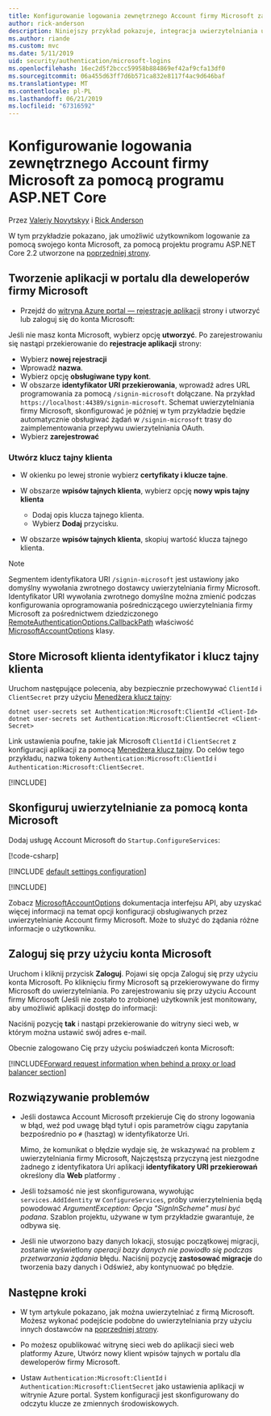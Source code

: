 ```yaml
---
title: Konfigurowanie logowania zewnętrznego Account firmy Microsoft za pomocą programu ASP.NET Core
author: rick-anderson
description: Niniejszy przykład pokazuje, integracja uwierzytelniania użytkownika konta Microsoft do istniejącej aplikacji platformy ASP.NET Core.
ms.author: riande
ms.custom: mvc
ms.date: 5/11/2019
uid: security/authentication/microsoft-logins
ms.openlocfilehash: 16ec2d5f2bccc59958b884869ef42af9cfa13df0
ms.sourcegitcommit: 06a455d63ff7d6b571ca832e8117f4ac9d646baf
ms.translationtype: MT
ms.contentlocale: pl-PL
ms.lasthandoff: 06/21/2019
ms.locfileid: "67316592"
---
```

# <a name="microsoft-account-external-login-setup-with-aspnet-core"></a>Konfigurowanie logowania zewnętrznego Account firmy Microsoft za pomocą programu ASP.NET Core

Przez [Valeriy Novytskyy](https://github.com/01binary) i [Rick Anderson](https://twitter.com/RickAndMSFT)

W tym przykładzie pokazano, jak umożliwić użytkownikom logowanie za pomocą swojego konta Microsoft, za pomocą projektu programu ASP.NET Core 2.2 utworzone na [poprzedniej strony](xref:security/authentication/social/index).

## <a name="create-the-app-in-microsoft-developer-portal"></a>Tworzenie aplikacji w portalu dla deweloperów firmy Microsoft

* Przejdź do [witryna Azure portal — rejestracje aplikacji](https://go.microsoft.com/fwlink/?linkid=2083908) strony i utworzyć lub zaloguj się do konta Microsoft:

Jeśli nie masz konta Microsoft, wybierz opcję **utworzyć**. Po zarejestrowaniu się nastąpi przekierowanie do **rejestracje aplikacji** strony:

* Wybierz **nowej rejestracji**
* Wprowadź **nazwa**.
* Wybierz opcję **obsługiwane typy kont**.  <!-- Accounts for any org work with MS domain accounts. Most folks probably want the last option, personal MS accounts -->
* W obszarze **identyfikator URI przekierowania**, wprowadź adres URL programowania za pomocą `/signin-microsoft` dołączane. Na przykład `https://localhost:44389/signin-microsoft`. Schemat uwierzytelniania firmy Microsoft, skonfigurować je później w tym przykładzie będzie automatycznie obsługiwać żądań w `/signin-microsoft` trasy do zaimplementowania przepływu uwierzytelniania OAuth.
* Wybierz **zarejestrować**

### <a name="create-client-secret"></a>Utwórz klucz tajny klienta

* W okienku po lewej stronie wybierz **certyfikaty i klucze tajne**.
* W obszarze **wpisów tajnych klienta**, wybierz opcję **nowy wpis tajny klienta**

  * Dodaj opis klucza tajnego klienta.
  * Wybierz **Dodaj** przycisku.

* W obszarze **wpisów tajnych klienta**, skopiuj wartość klucza tajnego klienta.

> [!NOTE]
> Segmentem identyfikatora URI `/signin-microsoft` jest ustawiony jako domyślny wywołania zwrotnego dostawcy uwierzytelniania firmy Microsoft. Identyfikator URI wywołania zwrotnego domyślne można zmienić podczas konfigurowania oprogramowania pośredniczącego uwierzytelniania firmy Microsoft za pośrednictwem dziedziczonego [RemoteAuthenticationOptions.CallbackPath](/dotnet/api/microsoft.aspnetcore.authentication.remoteauthenticationoptions.callbackpath) właściwość [MicrosoftAccountOptions](/dotnet/api/microsoft.aspnetcore.authentication.microsoftaccount.microsoftaccountoptions) klasy.

## <a name="store-the-microsoft-client-id-and-client-secret"></a>Store Microsoft klienta identyfikator i klucz tajny klienta

Uruchom następujące polecenia, aby bezpiecznie przechowywać `ClientId` i `ClientSecret` przy użyciu [Menedżera klucz tajny](xref:security/app-secrets):

```console
dotnet user-secrets set Authentication:Microsoft:ClientId <Client-Id>
dotnet user-secrets set Authentication:Microsoft:ClientSecret <Client-Secret>
```

Link ustawienia poufne, takie jak Microsoft `ClientId` i `ClientSecret` z konfiguracji aplikacji za pomocą [Menedżera klucz tajny](xref:security/app-secrets). Do celów tego przykładu, nazwa tokeny `Authentication:Microsoft:ClientId` i `Authentication:Microsoft:ClientSecret`.

[!INCLUDE[](~/includes/environmentVarableColon.md)]

## <a name="configure-microsoft-account-authentication"></a>Skonfiguruj uwierzytelnianie za pomocą konta Microsoft

Dodaj usługę Account Microsoft do `Startup.ConfigureServices`:

[!code-csharp[](~/security/authentication/social/social-code/StartupMS.cs?name=snippet&highlight=10-14)]

[!INCLUDE [default settings configuration](includes/default-settings.md)]

[!INCLUDE[](includes/chain-auth-providers.md)]

Zobacz [MicrosoftAccountOptions](/dotnet/api/microsoft.aspnetcore.builder.microsoftaccountoptions) dokumentacja interfejsu API, aby uzyskać więcej informacji na temat opcji konfiguracji obsługiwanych przez uwierzytelnianie Account firmy Microsoft. Może to służyć do żądania różne informacje o użytkowniku.

## <a name="sign-in-with-microsoft-account"></a>Zaloguj się przy użyciu konta Microsoft

Uruchom i kliknij przycisk **Zaloguj**. Pojawi się opcja Zaloguj się przy użyciu konta Microsoft. Po kliknięciu firmy Microsoft są przekierowywane do firmy Microsoft do uwierzytelniania. Po zarejestrowaniu się przy użyciu Account firmy Microsoft (Jeśli nie zostało to zrobione) użytkownik jest monitowany, aby umożliwić aplikacji dostęp do informacji:

Naciśnij pozycję **tak** i nastąpi przekierowanie do witryny sieci web, w którym można ustawić swój adres e-mail.

Obecnie zalogowano Cię przy użyciu poświadczeń konta Microsoft:

[!INCLUDE[Forward request information when behind a proxy or load balancer section](includes/forwarded-headers-middleware.md)]

## <a name="troubleshooting"></a>Rozwiązywanie problemów

* Jeśli dostawca Account Microsoft przekieruje Cię do strony logowania w błąd, weź pod uwagę błąd tytuł i opis parametrów ciągu zapytania bezpośrednio po `#` (hasztag) w identyfikatorze Uri.

  Mimo, że komunikat o błędzie wydaje się, że wskazywać na problem z uwierzytelniania firmy Microsoft, Najczęstszą przyczyną jest niezgodne żadnego z identyfikatora Uri aplikacji **identyfikatory URI przekierowań** określony dla **Web** platformy .
* Jeśli tożsamość nie jest skonfigurowana, wywołując `services.AddIdentity` w `ConfigureServices`, próby uwierzytelnienia będą powodować *ArgumentException: Opcja "SignInScheme" musi być podana*. Szablon projektu, używane w tym przykładzie gwarantuje, że odbywa się.
* Jeśli nie utworzono bazy danych lokacji, stosując początkowej migracji, zostanie wyświetlony *operacji bazy danych nie powiodło się podczas przetwarzania żądania* błędu. Naciśnij pozycję **zastosować migracje** do tworzenia bazy danych i Odśwież, aby kontynuować po błędzie.

## <a name="next-steps"></a>Następne kroki

* W tym artykule pokazano, jak można uwierzytelniać z firmą Microsoft. Możesz wykonać podejście podobne do uwierzytelniania przy użyciu innych dostawców na [poprzedniej strony](xref:security/authentication/social/index).

* Po możesz opublikować witrynę sieci web do aplikacji sieci web platformy Azure, Utwórz nowy klient wpisów tajnych w portalu dla deweloperów firmy Microsoft.

* Ustaw `Authentication:Microsoft:ClientId` i `Authentication:Microsoft:ClientSecret` jako ustawienia aplikacji w witrynie Azure portal. System konfiguracji jest skonfigurowany do odczytu klucze ze zmiennych środowiskowych.